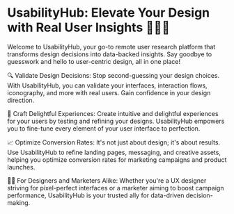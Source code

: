 # UsabilityHub: Elevate Your Design with Real User Insights 🚀🧑‍💻
Welcome to UsabilityHub, your go-to remote user research platform that transforms design decisions into data-backed insights. Say goodbye to guesswork and hello to user-centric design, all in one place!

🔍 Validate Design Decisions: Stop second-guessing your design choices. With UsabilityHub, you can validate your interfaces, interaction flows, iconography, and more with real users. Gain confidence in your design direction.

🎨 Craft Delightful Experiences: Create intuitive and delightful experiences for your users by testing and refining your designs. UsabilityHub empowers you to fine-tune every element of your user interface to perfection.

📈 Optimize Conversion Rates: It's not just about design; it's about results. Use UsabilityHub to refine landing pages, messaging, and creative assets, helping you optimize conversion rates for marketing campaigns and product launches.

🧑‍💼 For Designers and Marketers Alike: Whether you're a UX designer striving for pixel-perfect interfaces or a marketer aiming to boost campaign performance, UsabilityHub is your trusted ally for data-driven decision-making.
